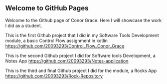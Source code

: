 ## Welcome to GitHub Pages

Welcome to the Github page of Conor Grace. Here I will showcase the work I did as a student.

This is the first Github project that I did in my Software Tools Development module, a basic Control Flow assignment in kotlin 
https://github.com/20093293/Control_Flow_Conor_Grace

This is the second Github project I did for Software tools Development, a Notes App
https://github.com/20093293/Notes-application

This is the third and final Github project I did for the module, a Rocks App
https://github.com/20093293/Rock-Repository
